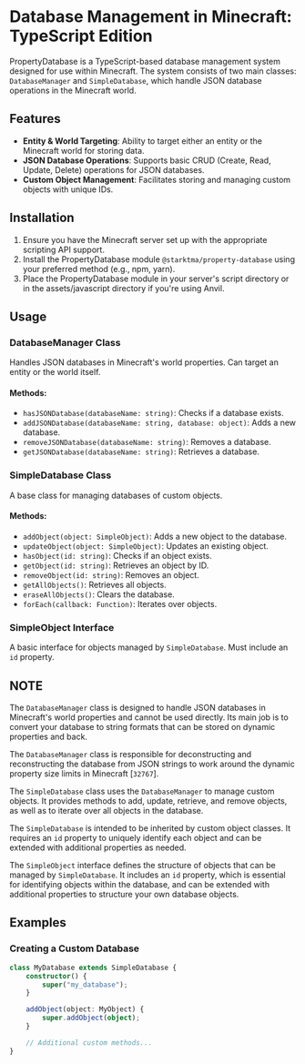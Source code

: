 # Database Management in Minecraft: TypeScript Edition

PropertyDatabase is a TypeScript-based database management system designed for use within Minecraft. The system consists of two main classes: `DatabaseManager` and `SimpleDatabase`, which handle JSON database operations in the Minecraft world.

## Features

- **Entity & World Targeting**: Ability to target either an entity or the Minecraft world for storing data.
- **JSON Database Operations**: Supports basic CRUD (Create, Read, Update, Delete) operations for JSON databases.
- **Custom Object Management**: Facilitates storing and managing custom objects with unique IDs.

## Installation

1. Ensure you have the Minecraft server set up with the appropriate scripting API support.
2. Install the PropertyDatabase module `@starktma/property-database` using your preferred method (e.g., npm, yarn).
3. Place the PropertyDatabase module in your server's script directory or in the assets/javascript directory if you're using Anvil.

## Usage

### DatabaseManager Class

Handles JSON databases in Minecraft's world properties. Can target an entity or the world itself.

#### Methods:

- `hasJSONDatabase(databaseName: string)`: Checks if a database exists.
- `addJSONDatabase(databaseName: string, database: object)`: Adds a new database.
- `removeJSONDatabase(databaseName: string)`: Removes a database.
- `getJSONDatabase(databaseName: string)`: Retrieves a database.

### SimpleDatabase Class

A base class for managing databases of custom objects.

#### Methods:

- `addObject(object: SimpleObject)`: Adds a new object to the database.
- `updateObject(object: SimpleObject)`: Updates an existing object.
- `hasObject(id: string)`: Checks if an object exists.
- `getObject(id: string)`: Retrieves an object by ID.
- `removeObject(id: string)`: Removes an object.
- `getAllObjects()`: Retrieves all objects.
- `eraseAllObjects()`: Clears the database.
- `forEach(callback: Function)`: Iterates over objects.

### SimpleObject Interface

A basic interface for objects managed by `SimpleDatabase`. Must include an `id` property.

## NOTE

The `DatabaseManager` class is designed to handle JSON databases in Minecraft's world properties and cannot be used directly. Its main job is to convert your database to string formats that can be stored on dynamic properties and back.

The `DatabaseManager` class is responsible for deconstructing and reconstructing the database from JSON strings to work around the dynamic property size limits in Minecraft [`32767`].

The `SimpleDatabase` class uses the `DatabaseManager` to manage custom objects. It provides methods to add, update, retrieve, and remove objects, as well as to iterate over all objects in the database.

The `SimpleDatabase` is intended to be inherited by custom object classes. It requires an `id` property to uniquely identify each object and can be extended with additional properties as needed.

The `SimpleObject` interface defines the structure of objects that can be managed by `SimpleDatabase`. It includes an `id` property, which is essential for identifying objects within the database, and can be extended with additional properties to structure your own database objects.

## Examples

### Creating a Custom Database

```typescript
class MyDatabase extends SimpleDatabase {
	constructor() {
		super("my_database");
	}

	addObject(object: MyObject) {
		super.addObject(object);
	}

	// Additional custom methods...
}
```
